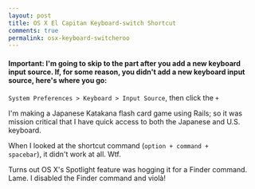 ```yaml
---
layout: post
title: OS X El Capitan Keyboard-switch Shortcut
comments: true
permalink: osx-keyboard-switcheroo
---
```


<h4>Important: I'm going to skip to the part after you add a new keyboard input source. If, for some reason, you didn't add a new keyboard input source, here's where you go:</h4>

<code>System Preferences > Keyboard > Input Source</code>, then click the <code>+</code>

I'm making a Japanese Katakana flash card game using Rails; so it was mission critical that I have quick access to both the Japanese and U.S. keyboard.

When I looked at the shortcut command (<code>option + command + spacebar</code>), it didn't work at all. Wtf.

Turns out OS X's Spotlight feature was hogging it for a Finder command. Lame. I disabled the Finder command and violà!
